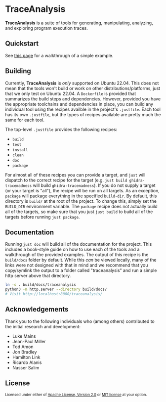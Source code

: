 # TraceAnalysis

**TraceAnalysis** is a suite of tools for generating, manipulating, analyzing, and exploring program execution traces.

## Quickstart

See [this page](docs/src/examples.md) for a walkthrough of a simple example.

## Building

Currently, **TraceAnalysis** is _only_ supported on Ubuntu 22.04. This does not mean that the tools won't build or work on other distributions/platforms, just that we only test on Ubuntu 22.04. A `Dockerfile` is provided that summarizes the build steps and dependencies. However, provided you have the appropriate toolchains and dependencies in place, you can build any individual tool using the recipes availble in the project's `.justfile`. Each tool has its own `.justfile`, but the types of recipes available are pretty much the same for each tool.

The top-level `.justfile` provides the following recipes:

- `build`
- `test`
- `install`
- `clean`
- `doc`
- `package`

For almost all of these recipes you can provide a target, and `just` will dispatch to the correct recipe for the target (e.g. `just build ghidra-tracemadness` will build `ghidra-tracemadness`). If you do not supply a target (or your target is "all"), the recipe will be run on all targets. As an exception, `package` will package everything in the specified `build-dir`. By default, this directory is `build/` at the root of the project. To change this, simply set the `BUILD_DIR` environment variable. The `package` recipe does not actually build all of the targets, so make sure that you just `just build` to build all of the targets before running `just package`.

## Documentation

Running `just doc` will build all of the documentation for the project. This includes a book-style guide on how to use each of the tools and a walkthrough of the provided examples. The output of this recipe is the `build/docs` folder by default. While this _can_ be viewed locally, many of the links were not designed with that in mind and we recommend that you copy/symlink the output to a folder called "traceanalysis" and run a simple http server above that directory.

```bash
ln -s . build/docs/traceanalysis
python3 -m http.server --directory build/docs/
# Visit http://localhost:8000/traceanalysis/
```

## Acknowledgements

Thank you to the following individuals who (among others) contributed to the initial research and development:

- Luke Mains
- Jean-Paul Miller
- Tod Amon
- Jon Bradley
- Hamilton Link
- Ricardo Alanis
- Nasser Salim

## License

<sup>
Licensed under either of <a href="LICENSE-APACHE">Apache License, Version
2.0</a> or <a href="LICENSE-MIT">MIT license</a> at your option.
</sup>
